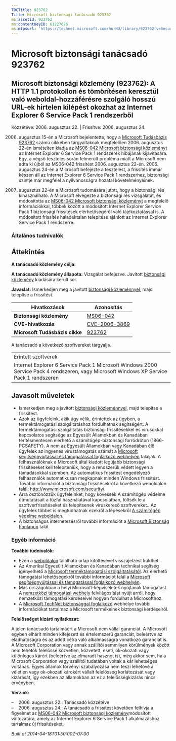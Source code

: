 ```yaml
---
TOCTitle: 923762
Title: Microsoft biztonsági tanácsadó 923762
ms:assetid: 923762
ms:contentKeyID: 61227626
ms:mtpsurl: 'https://technet.microsoft.com/hu-HU/library/923762(v=Security.10)'
---
```




Microsoft biztonsági tanácsadó 923762
=====================================

Microsoft biztonsági közlemény (923762): A HTTP 1.1 protokollon és tömörítésen keresztül való weboldal-hozzáférésre szolgáló hosszú URL-ek hirtelen kilépést okozhat az Internet Explorer 6 Service Pack 1 rendszerből
----------------------------------------------------------------------------------------------------------------------------------------------------------------------------------------------------------------------

Közzétéve: 2006. augusztus 22. | Frissítve: 2006. augusztus 24.

2006. augusztus 15-én a Microsoft bejelentette, hogy a [Microsoft Tudásbázis 923762](http://support.microsoft.com/kb/923762/) számú cikkében tárgyaltaknak megfelelően 2006. augusztus 22-én ismételten kiadja az [MS06-042 Microsoft biztonsági közleményt](http://technet.microsoft.com/security/bulletin/ms06-042) az Internet Explorer 6 Service Pack 1 rendszerek hibájának kijavítására. Egy, a végső tesztelés során felmerült probléma miatt a Microsoft nem adta ki újból az MS06-042 frissítést 2006. augusztus 22-én. 2006. augusztus 24-én a Microsoft befejezte a tesztelést, a frissítés immár készen áll az Internet Explorer 6 Service Pack 1 rendszerhez, biztonsági szintje már megfelel a nyilvánosságra hozatal követelményeinek.  

2006. augusztus 22-én a Microsoft tudomására jutott, hogy a biztonsági rés kihasználható. A Microsoft elvégezte a biztonsági rés vizsgálatát, és módosította az [MS06-042 Microsoft biztonsági közleményt](http://technet.microsoft.com/security/bulletin/ms06-042) a megfelelő információkkal, többek között a módosított Internet Explorer Service Pack 1 biztonsági frissítések elérhetőségéről való tájékoztatással is. A módosított frissítés haladéktalan telepítése ajánlott az Internet Explorer Service Pack 1 rendszerre.

### Általános tudnivalók

Áttekintés
----------


**A tanácsadó közlemény célja:**

**A tanácsadó közlemény állapota:** Vizsgálat befejezve. Javított [biztonsági közlemény](http://technet.microsoft.com/security/bulletin/ms06-042) kiadására került sor.

**Javaslat:** Ismerkedjen meg a javított [biztonsági közleménnyel,](http://technet.microsoft.com/security/bulletin/ms06-042) majd telepítse a frissítést.

| Hivatkozások                   | Azonosítás                                                                       |
|--------------------------------|----------------------------------------------------------------------------------|
| **Biztonsági közlemény**       | [MS06-042](http://technet.microsoft.com/security/bulletin/ms06-042)              |
| **CVE-hivatkozás**             | [CVE-2006-3869](http://www.cve.mitre.org/cgi-bin/cvename.cgi?name=cve-2006-3869) |
| **Microsoft Tudásbázis cikke** | [923762](http://support.microsoft.com/kb/923762)                                 |

A tanácsadó a következő szoftvereket tárgyalja.

|                                                                                                                                          |
|------------------------------------------------------------------------------------------------------------------------------------------|
| Érintett szoftverek                                                                                                                      |
| Internet Explorer 6 Service Pack 1 Microsoft Windows 2000 Service Pack 4 rendszeren, vagy Microsoft Windows XP Service Pack 1 rendszeren |

Javasolt műveletek
------------------


-   Ismerkedjen meg a javított [biztonsági közleménnyel,](http://technet.microsoft.com/security/bulletin/ms06-042) majd telepítse a frissítést.
-   Azok az ügyfeleink, akik úgy vélik, érintettek az ügyben, a terméktámogatási szolgáltatáshoz fordulhatnak segítségért. A terméktámogatási szolgáltatás biztonsági frissítésekkel és vírusokkal kapcsolatos segítsége az Egyesült Államokban és Kanadában térítésmentesen elérhető a számítógép-biztonsági forródróton (1866-PCSAFETY). A nem az Egyesült Államokban vagy Kanadában élő ügyfelek az ingyenes vírustámogatás számát a [Microsoft segítségnyújtással és támogatással foglalkozó webhelyén](http://support.microsoft.com/security/) találják.
    A felhasználóknak a Microsoft által kiadott legújabb biztonsági frissítéseket kell telepíteniük, hogy a rendszerük védett legyen a támadásokkal szemben. Az automatikus frissítést engedélyező felhasználók automatikusan megkapnak minden Windows frissítést. További információt a biztonsági frissítésekről a következő weboldalon talál: <http://www.microsoft.com/security/>.
-   Arra ösztönözzük ügyfeleinket, hogy kövessék A számítógép védelme útmutatásait a tűzfal használatával kapcsolatban, töltsék le a szoftverfrissítéseket és telepítsenek víruskereső szoftvereket.. Az ügyfelek többet is megtudhatnak ezekről a lépésekről [A számítógép védelme weboldalon](http://www.microsoft.com/protect).
-   A biztonságos internetezésről további információt a [Microsoft Biztonság honlapon](http://www.microsoft.com/security) talál.

### Egyéb információ

**További tudnivalók:**

-   Ezen a [weboldalon](https://support.microsoft.com/common/survey.aspx?scid=sw;en;1257&amp;showpage=1&amp;ws=technet&amp;sd=tech) található űrlap kitöltésével visszajelzést küldhet.
-   Az Amerikai Egyesült Államokban és Kanadában technikai segítség igényelhető a [Microsoft terméktámogatási szolgáltatásától](http://go.microsoft.com/fwlink/?linkid=21131). Az elérhető támogatási lehetőségekről további információt talál a [Microsoft segítségnyújtással és támogatással foglalkozó webhelyén](http://support.microsoft.com/).
-   Más országokban a helyi Microsoft-képviseletek nyújtanak támogatást. A [nemzetközi támogatási webhely](http://go.microsoft.com/fwlink/?linkid=21155) felvilágosítást nyújt arról, hogy nemzetközi támogatási kérdéseivel hogyan fordulhat a Microsofthoz.
-   A [Microsoft TechNet biztonsággal foglalkozó](http://go.microsoft.com/fwlink/?linkid=21132) webhelye további információkat tartalmaz a Microsoft termékeinek biztonsági kérdéseiről.

**Felelősséget kizáró nyilatkozat:**

A jelen tanácsadó tartalmáért a Microsoft nem vállal garanciát. A Microsoft egyben elhárít minden kifejezett és értelemszerű garanciát, beleértve az eladhatóságra és az adott célra való alkalmasságra vonatkozó garanciát is. A Microsoft Corporation vagy annak szállítói semmilyen körülmények között nem tehetők felelőssé közvetlen, közvetett, eseti, ok-okozati vagy különleges kárért (beleértve az elmaradt hasznot is), még akkor sem, ha a Microsoft Corporation vagy szállítói tudatában voltak a kár lehetséges voltának. Egyes államok törvényi szabályozása nem teszi lehetővé a véletlen vagy ok-okozati károkért vállalt felelősség korlátozását vagy kizárását, így ezekben az államokban az ez a felelősségkizárás nincs érvényben.

**Verziók:**

&ndash;&nbsp;&nbsp;&nbsp;&nbsp;2006. augusztus 22.: Tanácsadó közzétéve  
&ndash;&nbsp;&nbsp;&nbsp;&nbsp;2006. augusztus 24.: A tanácsadó a frissítést követően felhívja a figyelmet az [MS06-042 Microsoft biztonsági közlemény](http://technet.microsoft.com/security/bulletin/ms06-042)módosított változatára, amely az Internet Explorer 6 Service Pack 1 alkalmazáshoz tartalmaz új frissítéseket.

*Built at 2014-04-18T01:50:00Z-07:00*
